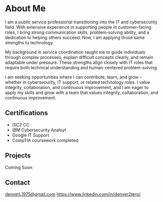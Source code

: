 # About Me
I am a public service professional transitioning into the IT and cybersecurity field. With extensive experience in supporting people in customer-facing roles, I bring strong communication skills, problem-solving ability, and a dedication to helping others succeed. Now, I am applying those same strengths to technology.

My background in service coordination taught me to guide individuals through complex processes, explain difficult concepts clearly, and remain adaptable under pressure. These strengths align closely with IT roles that require both technical understanding and human-centered problem-solving.

I am seeking opportunities where I can contribute, learn, and grow – whether in cybersecurity, IT support, or related technology roles. I value integrity, collaboration, and continuous improvement, and I am eager to apply my skills and grow with a team that values integrity, collaboration, and continuous improvement. 

## Certifications
- ISC2 CC
- IBM Cybersecurity Analsyt
- Google IT Support
- CompTIA coursework completed

## Projects
Coming Soon

## Contact
denverL1975@gmail.com
https://www.linkedin.com/in/denver2terp/


